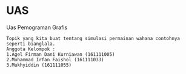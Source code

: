 # UAS
Uas Pemograman Grafis
``` 
Topik yang kita buat tentang simulasi permainan wahana contohnya seperti bianglala.
Anggota Kelompok :
1.Agel Firman Dani Kurniawan (161111005)
2.Muhammad Irfan Faishol (161111033)
3.Mukhyiddin (161111055)
```
